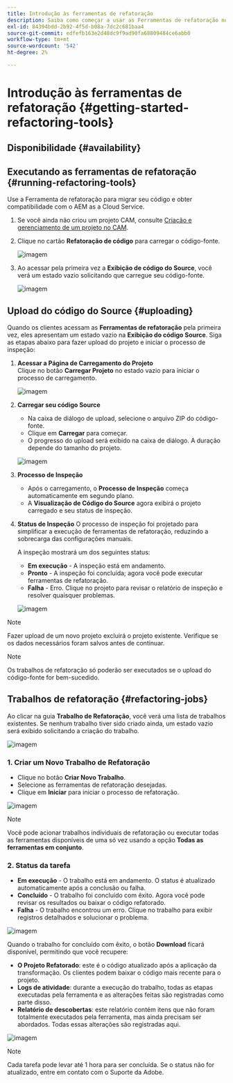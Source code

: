 ```yaml
---
title: Introdução às ferramentas de refatoração
description: Saiba como começar a usar as Ferramentas de refatoração no AEM as a Cloud Service
exl-id: 84394bdd-2b92-4f5d-b08a-7dc2c681baa4
source-git-commit: edfefb163e2d48dc9f9ad90fa68809484ce6abb0
workflow-type: tm+mt
source-wordcount: '542'
ht-degree: 2%

---
```


# Introdução às ferramentas de refatoração {#getting-started-refactoring-tools}

## Disponibilidade {#availability}

<!-- Alexandru: duplicate contextualhelp id, drafting this for now

>[!CONTEXTUALHELP]
>id="aemcloud_rs_upload"
>title="Download"
>additional-url="https://experienceleague.adobe.com/docs/experience-manager-cloud-service/content/release-notes/release-notes/release-notes-current.html?lang=pt-BR" text="Release Notes"
>additional-url="https://experience.adobe.com/#/downloads/content/software-distribution/en/aemcloud.html" text="Software Distribution Portal"

-->

## Executando as ferramentas de refatoração {#running-refactoring-tools}

Use a Ferramenta de refatoração para migrar seu código e obter compatibilidade com o AEM as a Cloud Service.

1. Se você ainda não criou um projeto CAM, consulte [Criação e gerenciamento de um projeto no CAM](/help/journey-migration/cloud-acceleration-manager/using-cam/getting-started-cam.md#create-project).
1. Clique no cartão **Refatoração de código** para carregar o código-fonte.

   ![imagem](/help/journey-migration/refactoring-tools/assets/rscam1.png)

1. Ao acessar pela primeira vez a **Exibição de código do Source**, você verá um estado vazio solicitando que carregue seu código-fonte.

   ![imagem](/help/journey-migration/refactoring-tools/assets/rscam2.png)

## Upload do código do Source {#uploading}

Quando os clientes acessam as **Ferramentas de refatoração** pela primeira vez, eles apresentam um estado vazio na **Exibição do código Source**. Siga as etapas abaixo para fazer upload do projeto e iniciar o processo de inspeção:

1. **Acessar a Página de Carregamento do Projeto**\
   Clique no botão **Carregar Projeto** no estado vazio para iniciar o processo de carregamento.

   ![imagem](/help/journey-migration/refactoring-tools/assets/rscam3.png)

1. **Carregar seu código Source**
   - Na caixa de diálogo de upload, selecione o arquivo ZIP do código-fonte.
   - Clique em **Carregar** para começar.
   - O progresso do upload será exibido na caixa de diálogo. A duração depende do tamanho do projeto.

   ![imagem](/help/journey-migration/refactoring-tools/assets/rscam4.png)

1. **Processo de Inspeção**
   - Após o carregamento, o **Processo de Inspeção** começa automaticamente em segundo plano.
   - A **Visualização de Código do Source** agora exibirá o projeto carregado e seu status de inspeção.

1. **Status de Inspeção** O processo de inspeção foi projetado para simplificar a execução de ferramentas de refatoração, reduzindo a sobrecarga das configurações manuais.

   A inspeção mostrará um dos seguintes status:
   - **Em execução** - A inspeção está em andamento.
   - **Pronto** - A inspeção foi concluída; agora você pode executar ferramentas de refatoração.
   - **Falha** - Erro. Clique no projeto para revisar o relatório de inspeção e resolver quaisquer problemas.

   ![imagem](/help/journey-migration/refactoring-tools/assets/rscam5.png)

>[!NOTE]
>
>Fazer upload de um novo projeto excluirá o projeto existente. Verifique se os dados necessários foram salvos antes de continuar.

>[!NOTE]
>
>Os trabalhos de refatoração só poderão ser executados se o upload do código-fonte for bem-sucedido.

## Trabalhos de refatoração {#refactoring-jobs}

Ao clicar na guia **Trabalho de Refatoração**, você verá uma lista de trabalhos existentes. Se nenhum trabalho tiver sido criado ainda, um estado vazio será exibido solicitando a criação do trabalho.

![imagem](/help/journey-migration/refactoring-tools/assets/rscam6.png)

### &#x200B;1. Criar um Novo Trabalho de Refatoração

- Clique no botão **Criar Novo Trabalho**.
- Selecione as ferramentas de refatoração desejadas.
- Clique em **Iniciar** para iniciar o processo de refatoração.

![imagem](/help/journey-migration/refactoring-tools/assets/rscam7.png)

>[!NOTE]
>
>Você pode acionar trabalhos individuais de refatoração ou executar todas as ferramentas disponíveis de uma só vez usando a opção **Todas as ferramentas em conjunto**.

### &#x200B;2. Status da tarefa

- **Em execução** - O trabalho está em andamento. O status é atualizado automaticamente após a conclusão ou falha.
- **Concluído** - O trabalho foi concluído com êxito. Agora você pode revisar os resultados ou baixar o código refatorado.
- **Falha** - O trabalho encontrou um erro. Clique no trabalho para exibir registros detalhados e solucionar o problema.

![imagem](/help/journey-migration/refactoring-tools/assets/rscam8.png)

Quando o trabalho for concluído com êxito, o botão **Download** ficará disponível, permitindo que você recupere:

- **O Projeto Refatorado**: este é o código atualizado após a aplicação da transformação. Os clientes podem baixar o código mais recente para o projeto.
- **Logs de atividade**: durante a execução do trabalho, todas as etapas executadas pela ferramenta e as alterações feitas são registradas como parte disso.
- **Relatório de descobertas**: este relatório contém itens que não foram totalmente executados pela ferramenta, mas ainda precisam ser abordados. Todas essas alterações são registradas aqui.

![imagem](/help/journey-migration/refactoring-tools/assets/rscam9.png)

>[!NOTE]
>
>Cada tarefa pode levar até 1 hora para ser concluída. Se o status não for atualizado, entre em contato com o Suporte da Adobe.
